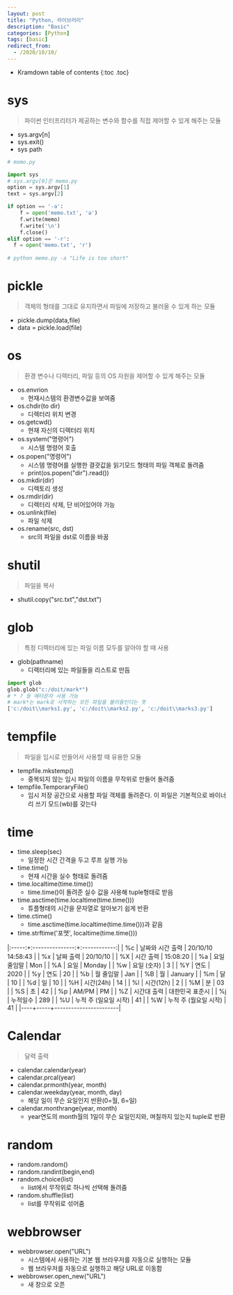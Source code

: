 ```yaml
---
layout: post
title: "Python, 라이브러리"
description: "Basic"
categories: [Python]
tags: [basic]
redirect_from:
  - /2020/10/10/
---
```


* Kramdown table of contents
{:toc .toc}

# sys
> 파이썬 인터프리터가 제공하는 변수와 함수를 직접 제어할 수 있게 해주는 모듈    
- sys.argv[n]
- sys.exit()
- sys path
~~~ python
# momo.py

import sys
# sys.argv[0]은 memo.py
option = sys.argv[1]
text = sys.argv[2]

if option == '-a':
    f = open('memo.txt', 'a')
    f.write(memo)
    f.write('\n')
    f.close()
elif option == '-r':
  f = open('memo.txt', 'r')
  
# python memo.py -a "Life is too short"  
~~~
# pickle
> 객체의 형태를 그대로 유지하면서 파일에 저장하고 불러올 수 있게 하는 모듈    
- pickle.dump(data,file)
- data = pickle.load(file)

# os
>  환경 변수나 디렉터리, 파일 등의 OS 자원을 제어할 수 있게 해주는 모듈
- os.envrion
  + 현재시스템의 환경변수값을 보여줌
- os.chdir(to dir)
  + 디렉터리 위치 변경
- os.getcwd()
  + 현재 자신의 디렉터리 위치
- os.system("명령어")
  + 시스템 명령어 호출
- os.popen("명령어")
  + 시스템 명령어를 실행한 결괏값을 읽기모드 형태의 파일 객체로 돌려줌
  + print(os.popen("dir").read())
- os.mkdir(dir)
  + 디렉토리 생성
- os.rmdir(dir)
  + 디렉터리 삭제, 단 비어있어야 가능
- os.unlink(file)
  + 파일 삭제
- os.rename(src, dst)
  + src의 파일을 dst로 이름을 바꿈

# shutil
> 파일을 복사
- shutil.copy("src.txt","dst.txt")

# glob
> 특정 디렉터리에 있는 파일 이름 모두를 알아야 할 때 사용
- glob(pathname)
  + 디렉터리에 있는 파일들을 리스트로 만듬
~~~ python
import glob
glob.glob("c:/doit/mark*")  
# * ? 등 메타문자 사용 가능
# mark*는 mark로 시작하는 모든 파일을 불러들인다는 뜻
['c:/doit\\marks1.py', 'c:/doit\\marks2.py', 'c:/doit\\marks3.py']
~~~
# tempfile
> 파일을 임시로 만들어서 사용할 때 유용한 모듈
- tempfile.mkstemp()
  + 중복되지 않는 임시 파일의 이름을 무작위로 만들어 돌려줌
- tempfile.TemporaryFile()
  + 임시 저장 공간으로 사용할 파일 객체를 돌려준다. 이 파일은 기본적으로 바이너리 쓰기 모드(wb)를 갖는다

# time
- time.sleep(sec)
  + 일정한 시간 간격을 두고 루프 실행 가능
- time.time()
  + 현재 시간을 실수 형태로 돌려줌
- time.localtime(time.time())
  + time.time()이 돌려준 실수 값을 사용해 tuple형태로 받음
- time.asctime(time.localtime(time.time()))
  + 튜플형태의 시간을 문자열로 알아보기 쉽게 반환
- time.ctime()
  + time.asctime(time.localtime(time.time()))과 같음
- time.strftime('포맷', localtime(time.time()))

|:-----:+:---------------:+:------------:|
| %c  | 날짜와 시간 출력  | 20/10/10  14:58:43  |
| %x  | 날짜 출력 | 20/10/10  |
| %X  | 시간 출력 | 15:08:20  |
| %a  | 요일 줄임말 | Mon |
| %A  | 요일  | Monday |
| %w  | 요일 (숫자) | 3 |
| %Y  | 연도  | 2020  |
| %y  | 연도  | 20  |
| %b  | 월 줄임말 | Jan |
| %B  | 월 | January  |
| %m  | 달  | 10  |
| %d  | 일  | 10  |
| %H  | 시간(24h) | 14  |
| %l  | 시간(12h) | 2 |
| %M  | 분  | 03  |
| %S  | 초  | 42  |
| %p  | AM/PM | PM  |
| %Z  | 시간대 출력 | 대한민국 표준시 |
| %j  | 누적일수  | 289 |
| %U  | 누적 주 (일요일 시작) | 41  |
| %W  | 누적 주 (월요일 시작) | 41  |
|----+-----+-----------------------|

# Calendar
> 달력 출력
- calendar.calendar(year)
- calendar.prcal(year)
- calendar.prmonth(year, month)
- calendar.weekday(year, month, day)
  + 해당 일이 무슨 요일인지 반환(0=월, 6=일)
- calendar.monthrange(year, month)
  + year연도의 month월의 1일이 무슨 요일인지와, 며칠까지 있는지 tuple로 반환 

# random
- random.random()
- random.randint(begin,end)
- random.choice(list)
  + list에서 무작위로 하나씩 선택해 돌려줌
- random.shuffle(list)
  + list를 무작위로 섞어줌

# webbrowser
- webbrowser.open("URL")
  + 시스템에서 사용하는 기본 웹 브라우저를 자동으로 실행하는 모듈
  + 웹 브라우저를 자동으로 실행하고 해당 URL로 이동함
- webbrowser.open_new("URL")
  + 새 창으로 오픈